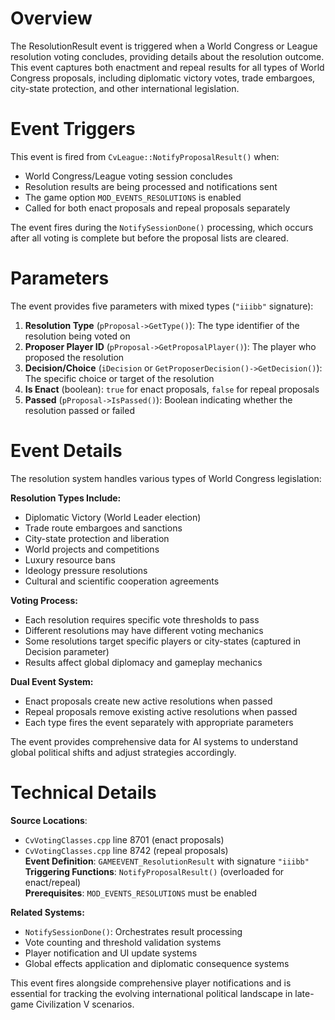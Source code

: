 # Overview

The ResolutionResult event is triggered when a World Congress or League resolution voting concludes, providing details about the resolution outcome. This event captures both enactment and repeal results for all types of World Congress proposals, including diplomatic victory votes, trade embargoes, city-state protection, and other international legislation.

# Event Triggers

This event is fired from `CvLeague::NotifyProposalResult()` when:
- World Congress/League voting session concludes
- Resolution results are being processed and notifications sent  
- The game option `MOD_EVENTS_RESOLUTIONS` is enabled
- Called for both enact proposals and repeal proposals separately

The event fires during the `NotifySessionDone()` processing, which occurs after all voting is complete but before the proposal lists are cleared.

# Parameters

The event provides five parameters with mixed types (`"iiibb"` signature):

1. **Resolution Type** (`pProposal->GetType()`): The type identifier of the resolution being voted on
2. **Proposer Player ID** (`pProposal->GetProposalPlayer()`): The player who proposed the resolution
3. **Decision/Choice** (`iDecision` or `GetProposerDecision()->GetDecision()`): The specific choice or target of the resolution
4. **Is Enact** (boolean): `true` for enact proposals, `false` for repeal proposals
5. **Passed** (`pProposal->IsPassed()`): Boolean indicating whether the resolution passed or failed

# Event Details

The resolution system handles various types of World Congress legislation:

**Resolution Types Include:**
- Diplomatic Victory (World Leader election)  
- Trade route embargoes and sanctions
- City-state protection and liberation
- World projects and competitions
- Luxury resource bans
- Ideology pressure resolutions
- Cultural and scientific cooperation agreements

**Voting Process:**
- Each resolution requires specific vote thresholds to pass
- Different resolutions may have different voting mechanics
- Some resolutions target specific players or city-states (captured in Decision parameter)
- Results affect global diplomacy and gameplay mechanics

**Dual Event System:**
- Enact proposals create new active resolutions when passed
- Repeal proposals remove existing active resolutions when passed
- Each type fires the event separately with appropriate parameters

The event provides comprehensive data for AI systems to understand global political shifts and adjust strategies accordingly.

# Technical Details

**Source Locations**: 
- `CvVotingClasses.cpp` line 8701 (enact proposals)
- `CvVotingClasses.cpp` line 8742 (repeal proposals)  
**Event Definition**: `GAMEEVENT_ResolutionResult` with signature `"iiibb"`  
**Triggering Functions**: `NotifyProposalResult()` (overloaded for enact/repeal)  
**Prerequisites**: `MOD_EVENTS_RESOLUTIONS` must be enabled  

**Related Systems:**
- `NotifySessionDone()`: Orchestrates result processing
- Vote counting and threshold validation systems  
- Player notification and UI update systems
- Global effects application and diplomatic consequence systems

This event fires alongside comprehensive player notifications and is essential for tracking the evolving international political landscape in late-game Civilization V scenarios.